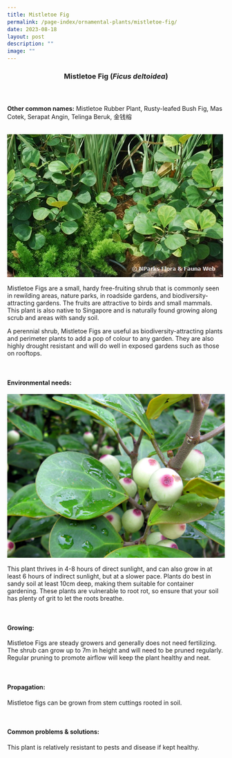 ```yaml
---
title: Mistletoe Fig
permalink: /page-index/ornamental-plants/mistletoe-fig/
date: 2023-08-18
layout: post
description: ""
image: ""
---
```

<header> 
	<h3>Mistletoe Fig (<em>Ficus deltoidea</em>)</h3> 
</header>

<section>
	<p><strong>Other common names:</strong> Mistletoe Rubber Plant, Rusty-leafed Bush Fig, Mas Cotek, Serapat Angin, Telinga Beruk, 金钱榕</p>
	<br>
</section>

<section>
	<img title="Photo by Flora and Fauna Web." src="/images/Plants/mistletoefig_ffw.jfif">
	<p>Mistletoe Figs are a small, hardy free-fruiting shrub that is commonly seen in rewilding areas, nature parks, in roadside gardens, and biodiversity-attracting gardens. The fruits are attractive to birds and small mammals. This plant is also native to Singapore and is naturally found growing along scrub and areas with sandy soil.</p>
	<p>A perennial shrub, Mistletoe Figs are useful as biodiversity-attracting plants and perimeter plants to add a pop of colour to any garden. They are also highly drought resistant and will do well in exposed gardens such as those on rooftops.</p>
	 <br> 
</section> 
 
<section> 
  <h4>Environmental needs:</h4> 
	<img title="Mistletoe Fig fruits. Photo by Victoria Lim." src="/images/Plants/mistletoefig%20(1)_victorialim.jpg">
  <p>This plant thrives in 4-8 hours of direct sunlight, and can also grow in at least 6 hours of indirect sunlight, but at a slower pace. Plants do best in sandy soil at least 10cm deep, making them suitable for container gardening. These plants are vulnerable to root rot, so ensure that your soil has plenty of grit to let the roots breathe.</p> 
	<br>
</section>

<section> 
  <h4>Growing:</h4> 
	<p>Mistletoe Figs are steady growers and generally does not need fertilizing. The shrub can grow up to 7m in height and will need to be pruned regularly. Regular pruning to promote airflow will keep the plant healthy and neat.</p> 
	<br> 
</section> 

<section> 
  <h4>Propagation:</h4> 
	<p>Mistletoe figs can be grown from stem cuttings rooted in soil.</p> 
	<br> 
</section> 
 
<section> 
  <h4>Common problems &amp; solutions:</h4> 
	<p>This plant is relatively resistant to pests and disease if kept healthy.</p>
	<br> 
</section>